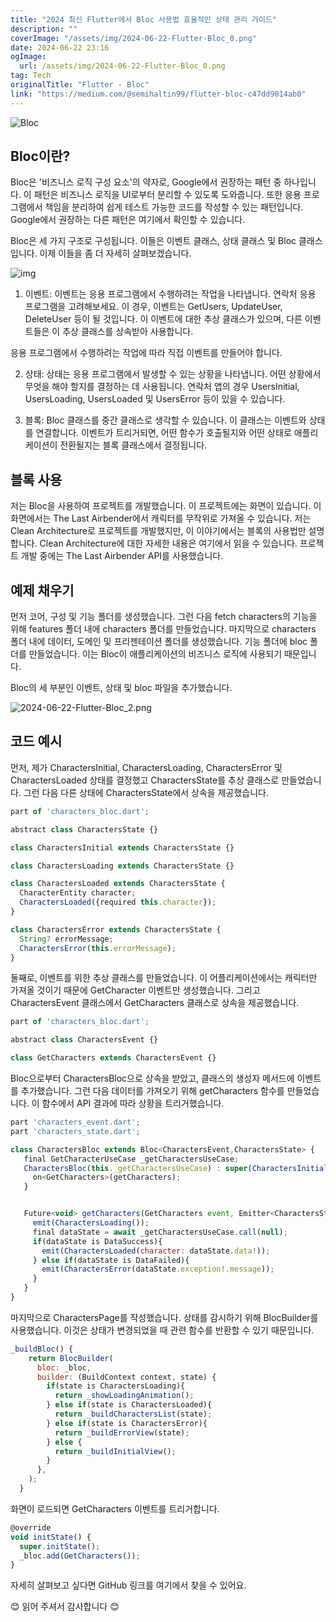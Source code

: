 ```yaml
---
title: "2024 최신 Flutter에서 Bloc 사용법 효율적인 상태 관리 가이드"
description: ""
coverImage: "/assets/img/2024-06-22-Flutter-Bloc_0.png"
date: 2024-06-22 23:16
ogImage:
  url: /assets/img/2024-06-22-Flutter-Bloc_0.png
tag: Tech
originalTitle: "Flutter - Bloc"
link: "https://medium.com/@semihaltin99/flutter-bloc-c47dd9014ab0"
---
```


![Bloc](/assets/img/2024-06-22-Flutter-Bloc_0.png)

## Bloc이란?

Bloc은 '비즈니스 로직 구성 요소'의 약자로, Google에서 권장하는 패턴 중 하나입니다. 이 패턴은 비즈니스 로직을 UI로부터 분리할 수 있도록 도와줍니다. 또한 응용 프로그램에서 책임을 분리하여 쉽게 테스트 가능한 코드를 작성할 수 있는 패턴입니다. Google에서 권장하는 다른 패턴은 여기에서 확인할 수 있습니다.

Bloc은 세 가지 구조로 구성됩니다. 이들은 이벤트 클래스, 상태 클래스 및 Bloc 클래스입니다. 이제 이들을 좀 더 자세히 살펴보겠습니다.

<div class="content-ad"></div>

![img](/assets/img/2024-06-22-Flutter-Bloc_1.png)

1. 이벤트:
   이벤트는 응용 프로그램에서 수행하려는 작업을 나타냅니다. 연락처 응용 프로그램을 고려해보세요. 이 경우, 이벤트는 GetUsers, UpdateUser, DeleteUser 등이 될 것입니다. 이 이벤트에 대한 추상 클래스가 있으며, 다른 이벤트들은 이 추상 클래스를 상속받아 사용합니다.

응용 프로그램에서 수행하려는 작업에 따라 직접 이벤트를 만들어야 합니다.

2. 상태:
   상태는 응용 프로그램에서 발생할 수 있는 상황을 나타냅니다. 어떤 상황에서 무엇을 해야 할지를 결정하는 데 사용됩니다. 연락처 앱의 경우 UsersInitial, UsersLoading, UsersLoaded 및 UsersError 등이 있을 수 있습니다.

<div class="content-ad"></div>

3. 블록:
   Bloc 클래스를 중간 클래스로 생각할 수 있습니다. 이 클래스는 이벤트와 상태를 연결합니다. 이벤트가 트리거되면, 어떤 함수가 호출될지와 어떤 상태로 애플리케이션이 전환될지는 블록 클래스에서 결정됩니다.

## 블록 사용

저는 Bloc을 사용하여 프로젝트를 개발했습니다. 이 프로젝트에는 화면이 있습니다. 이 화면에서는 The Last Airbender에서 캐릭터를 무작위로 가져올 수 있습니다. 저는 Clean Architecture로 프로젝트를 개발했지만, 이 이야기에서는 블록의 사용법만 설명합니다. Clean Architecture에 대한 자세한 내용은 여기에서 읽을 수 있습니다. 프로젝트 개발 중에는 The Last Airbender API를 사용했습니다.

## 예제 채우기

<div class="content-ad"></div>

먼저 코어, 구성 및 기능 폴더를 생성했습니다. 그런 다음 fetch characters의 기능을 위해 features 폴더 내에 characters 폴더를 만들었습니다. 마지막으로 characters 폴더 내에 데이터, 도메인 및 프리젠테이션 폴더를 생성했습니다.
기능 폴더에 bloc 폴더를 만들었습니다. 이는 Bloc이 애플리케이션의 비즈니스 로직에 사용되기 때문입니다.

Bloc의 세 부분인 이벤트, 상태 및 bloc 파일을 추가했습니다.

![2024-06-22-Flutter-Bloc_2.png](/assets/img/2024-06-22-Flutter-Bloc_2.png)

## 코드 예시

<div class="content-ad"></div>

먼저, 제가 CharactersInitial, CharactersLoading, CharactersError 및 CharactersLoaded 상태를 결정했고 CharactersState를 추상 클래스로 만들었습니다. 그런 다음 다른 상태에 CharactersState에서 상속을 제공했습니다.

```js
part of 'characters_bloc.dart';

abstract class CharactersState {}

class CharactersInitial extends CharactersState {}

class CharactersLoading extends CharactersState {}

class CharactersLoaded extends CharactersState {
  CharacterEntity character;
  CharactersLoaded({required this.character});
}

class CharactersError extends CharactersState {
  String? errorMessage;
  CharactersError(this.errorMessage);
}
```

둘째로, 이벤트를 위한 추상 클래스를 만들었습니다. 이 어플리케이션에서는 캐릭터만 가져올 것이기 때문에 GetCharacter 이벤트만 생성했습니다. 그리고 CharactersEvent 클래스에서 GetCharacters 클래스로 상속을 제공했습니다.

```js
part of 'characters_bloc.dart';

abstract class CharactersEvent {}

class GetCharacters extends CharactersEvent {}
```

<div class="content-ad"></div>

Bloc으로부터 CharactersBloc으로 상속을 받았고, 클래스의 생성자 메서드에 이벤트를 추가했습니다. 그런 다음 데이터를 가져오기 위해 getCharacters 함수를 만들었습니다. 이 함수에서 API 결과에 따라 상황을 트리거했습니다.

```js
part 'characters_event.dart';
part 'characters_state.dart';

class CharactersBloc extends Bloc<CharactersEvent,CharactersState> {
   final GetCharacterUseCase _getCharactersUseCase;
   CharactersBloc(this._getCharactersUseCase) : super(CharactersInitial()){
     on<GetCharacters>(getCharacters);
   }


   Future<void> getCharacters(GetCharacters event, Emitter<CharactersState> emit) async {
     emit(CharactersLoading());
     final dataState = await _getCharactersUseCase.call(null);
     if(dataState is DataSuccess){
       emit(CharactersLoaded(character: dataState.data!));
     } else if(dataState is DataFailed){
       emit(CharactersError(dataState.exception!.message));
     }
   }
}
```

마지막으로 CharactersPage를 작성했습니다. 상태를 감시하기 위해 BlocBuilder를 사용했습니다. 이것은 상태가 변경되었을 때 관련 함수를 반환할 수 있기 때문입니다.

```js
_buildBloc() {
    return BlocBuilder(
      bloc: _bloc,
      builder: (BuildContext context, state) {
        if(state is CharactersLoading){
          return _showLoadingAnimation();
        } else if(state is CharactersLoaded){
          return _buildCharactersList(state);
        } else if(state is CharactersError){
          return _buildErrorView(state);
        } else {
          return _buildInitialView();
        }
      },
    );
  }
```

<div class="content-ad"></div>

화면이 로드되면 GetCharacters 이벤트를 트리거합니다.

```js
@override
void initState() {
  super.initState();
  _bloc.add(GetCharacters());
}
```

자세히 살펴보고 싶다면 GitHub 링크를 여기에서 찾을 수 있어요.

😊 읽어 주셔서 감사합니다 😊

